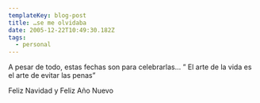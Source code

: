 ```yaml
---
templateKey: blog-post
title: …se me olvidaba
date: 2005-12-22T10:49:30.182Z
tags:
  - personal
---
```



A pesar de todo, estas fechas son para celebrarlas…
” El arte de la vida es el arte de evitar las penas”

Feliz Navidad y Feliz Año Nuevo

